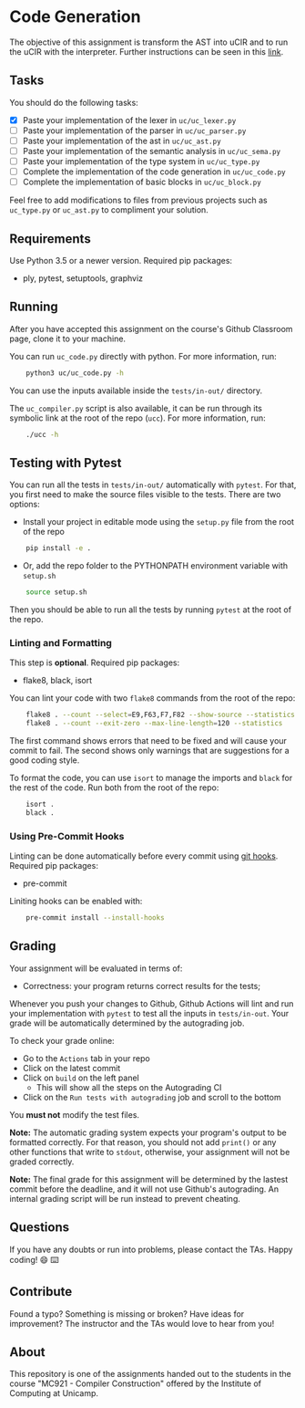 # Code Generation

The objective of this assignment is transform the AST into uCIR and to run the uCIR with the interpreter.
Further instructions can be seen in this
[link](https://github.com/MC921-1s21/notebooks-1s21/blob/master/P5-CodeGeneration.ipynb).

## Tasks

You should do the following tasks:

- [X] Paste your implementation of the lexer in `uc/uc_lexer.py`
- [ ] Paste your implementation of the parser in `uc/uc_parser.py`
- [ ] Paste your implementation of the ast in `uc/uc_ast.py`
- [ ] Paste your implementation of the semantic analysis in `uc/uc_sema.py`
- [ ] Paste your implementation of the type system in `uc/uc_type.py`
- [ ] Complete the implementation of the code generation in `uc/uc_code.py`
- [ ] Complete the implementation of basic blocks in `uc/uc_block.py`

Feel free to add modifications to files from previous projects such as `uc_type.py` or `uc_ast.py` to compliment your solution.

## Requirements

Use Python 3.5 or a newer version.
Required pip packages:
- ply, pytest, setuptools, graphviz

## Running

After you have accepted this assignment on the course's Github Classroom page,
clone it to your machine.

You can run `uc_code.py` directly with python. For more information, run:
```sh
    python3 uc/uc_code.py -h
```
You can use the inputs available inside
the `tests/in-out/` directory.

The `uc_compiler.py` script is also available, it can be run through its
symbolic link at the root of the repo (`ucc`). For more information, run:
```sh
    ./ucc -h
```

## Testing with Pytest

You can run all the tests in `tests/in-out/` automatically with `pytest`. For
that, you first need to make the source files visible to the tests. There are
two options:
- Install your project in editable mode using the `setup.py` file from the root
  of the repo
```sh
    pip install -e .
```
- Or, add the repo folder to the PYTHONPATH environment variable with `setup.sh`
```sh
    source setup.sh
```

Then you should be able to run all the tests by running `pytest` at the root
of the repo.

### Linting and Formatting

This step is **optional**. Required pip packages:
- flake8, black, isort

You can lint your code with two `flake8` commands from the root of the repo:
```sh
    flake8 . --count --select=E9,F63,F7,F82 --show-source --statistics
    flake8 . --count --exit-zero --max-line-length=120 --statistics
```

The first command shows errors that need to be fixed and will cause your
commit to fail. The second shows only warnings that are suggestions for
a good coding style.

To format the code, you can use `isort` to manage the imports and `black`
for the rest of the code. Run both from the root of the repo:
```sh
    isort .
    black .
```

### Using Pre-Commit Hooks

Linting can be done automatically before every commit using
[git hooks](https://git-scm.com/book/en/v2/Customizing-Git-Git-Hooks).
Required pip packages:
- pre-commit

Liniting hooks can be enabled with:
```sh
    pre-commit install --install-hooks
```

## Grading

Your assignment will be evaluated in terms of:

- Correctness: your program returns correct results for the tests;

Whenever you push your changes to Github, Github Actions will lint and run your
implementation with `pytest` to test all the inputs in `tests/in-out`.
Your grade will be automatically determined by the autograding job.

To check your grade online:
- Go to the `Actions` tab in your repo
- Click on the latest commit
- Click on `build` on the left panel
    - This will show all the steps on the Autograding CI
- Click on the `Run tests with autograding` job and scroll to the bottom

You **must not** modify the test files.

**Note:** The automatic grading system expects your program's output to be
formatted correctly. For that reason, you should not add `print()` or any other
functions that write to `stdout`, otherwise, your assignment will not be graded
correctly.

**Note:** The final grade for this assignment will be determined by the lastest
commit before the deadline, and it will not use Github's autograding.
An internal grading script will be run instead to prevent cheating.

## Questions

If you have any doubts or run into problems, please contact the TAs.
Happy coding! :smile: :keyboard:

## Contribute

Found a typo? Something is missing or broken? Have ideas for improvement? The
instructor and the TAs would love to hear from you!

## About

This repository is one of the assignments handed out to the students in the course
"MC921 - Compiler Construction" offered by the Institute of
Computing at Unicamp.

